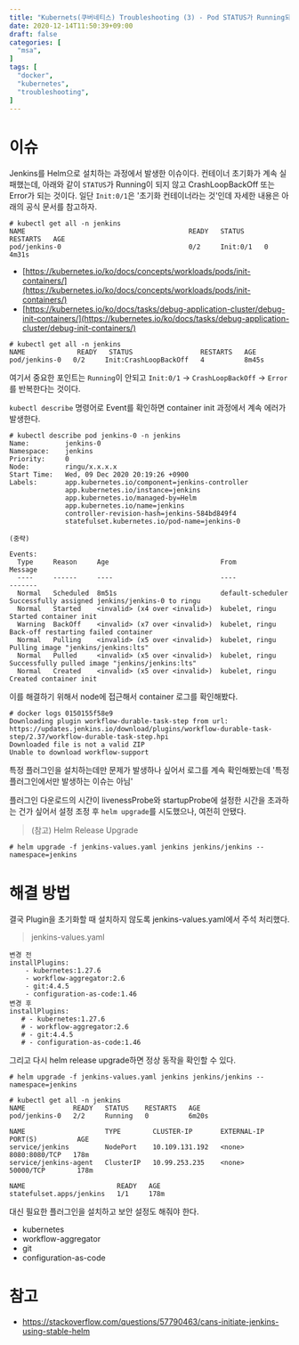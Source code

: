 ```yaml
---
title: "Kubernets(쿠버네티스) Troubleshooting (3) - Pod STATUS가 Running되지 않고 Error 또는 CrashLoopBackOff을 반복할 때"
date: 2020-12-14T11:50:39+09:00
draft: false
categories: [  
  "msa",
]
tags: [
  "docker",
  "kubernetes",
  "troubleshooting",
]
---
```


# 이슈

Jenkins를 Helm으로 설치하는 과정에서 발생한 이슈이다. 컨테이너 초기화가 계속 실패했는데, 아래와 같이 `STATUS`가 Running이 되지 않고 CrashLoopBackOff 또는 Error가 되는 것이다. 일단 `Init:0/1`은 '초기화 컨테이너라는 것'인데 자세한 내용은 아래의 공식 문서를 참고하자.

```
# kubectl get all -n jenkins
NAME                                         READY   STATUS     RESTARTS   AGE
pod/jenkins-0                                0/2     Init:0/1   0          4m31s
```

* [https://kubernetes.io/ko/docs/concepts/workloads/pods/init-containers/](https://kubernetes.io/ko/docs/concepts/workloads/pods/init-containers/)
* [https://kubernetes.io/ko/docs/tasks/debug-application-cluster/debug-init-containers/](https://kubernetes.io/ko/docs/tasks/debug-application-cluster/debug-init-containers/)

```
# kubectl get all -n jenkins
NAME             READY   STATUS                 RESTARTS   AGE
pod/jenkins-0   0/2     Init:CrashLoopBackOff   4          8m45s

```

여기서 중요한 포인트는 `Running`이 안되고 `Init:0/1` -> `CrashLoopBackOff` -> `Error`를 반복한다는 것이다.

`kubectl describe` 명령어로 Event를 확인하면 container init 과정에서 계속 에러가 발생한다.
```
# kubectl describe pod jenkins-0 -n jenkins
Name:         jenkins-0
Namespace:    jenkins
Priority:     0
Node:         ringu/x.x.x.x
Start Time:   Wed, 09 Dec 2020 20:19:26 +0900
Labels:       app.kubernetes.io/component=jenkins-controller
              app.kubernetes.io/instance=jenkins
              app.kubernetes.io/managed-by=Helm
              app.kubernetes.io/name=jenkins
              controller-revision-hash=jenkins-584bd849f4
              statefulset.kubernetes.io/pod-name=jenkins-0

(중략)

Events:
  Type     Reason     Age                            From                Message
  ----     ------     ----                           ----                -------
  Normal   Scheduled  8m51s                          default-scheduler   Successfully assigned jenkins/jenkins-0 to ringu
  Normal   Started    <invalid> (x4 over <invalid>)  kubelet, ringu      Started container init
  Warning  BackOff    <invalid> (x7 over <invalid>)  kubelet, ringu      Back-off restarting failed container
  Normal   Pulling    <invalid> (x5 over <invalid>)  kubelet, ringu      Pulling image "jenkins/jenkins:lts"
  Normal   Pulled     <invalid> (x5 over <invalid>)  kubelet, ringu      Successfully pulled image "jenkins/jenkins:lts"
  Normal   Created    <invalid> (x5 over <invalid>)  kubelet, ringu      Created container init
```

이를 해결하기 위해서 node에 접근해서 container 로그를 확인해봤다.

```
# docker logs 0150155f58e9
Downloading plugin workflow-durable-task-step from url: https://updates.jenkins.io/download/plugins/workflow-durable-task-step/2.37/workflow-durable-task-step.hpi
Downloaded file is not a valid ZIP
Unable to download workflow-support
```

특정 플러그인을 설치하는데만 문제가 발생하나 싶어서 로그를 계속 확인해봤는데 '특정 플러그인에서만 발생하는 이슈는 아님'

플러그인 다운로드의 시간이 livenessProbe와 startupProbe에 설정한 시간을 초과하는 건가 싶어서 설정 조정 후 `helm upgrade`를 시도했으나, 여전히 안됐다.

> (참고) Helm Release Upgrade

```
# helm upgrade -f jenkins-values.yaml jenkins jenkins/jenkins --namespace=jenkins
```

# 해결 방법

결국 Plugin을 초기화할 때 설치하지 않도록 jenkins-values.yaml에서 주석 처리했다.

> jenkins-values.yaml

```
변경 전
installPlugins:
    - kubernetes:1.27.6
    - workflow-aggregator:2.6
    - git:4.4.5
    - configuration-as-code:1.46
변경 후
installPlugins:
   # - kubernetes:1.27.6
   # - workflow-aggregator:2.6
   # - git:4.4.5
   # - configuration-as-code:1.46
```

그리고 다시 helm release upgrade하면 정상 동작을 확인할 수 있다.

```
# helm upgrade -f jenkins-values.yaml jenkins jenkins/jenkins --namespace=jenkins
```

```
# kubectl get all -n jenkins
NAME            READY   STATUS    RESTARTS   AGE
pod/jenkins-0   2/2     Running   0          6m20s

NAME                    TYPE        CLUSTER-IP       EXTERNAL-IP   PORT(S)          AGE
service/jenkins         NodePort    10.109.131.192   <none>        8080:8080/TCP   178m
service/jenkins-agent   ClusterIP   10.99.253.235    <none>        50000/TCP        178m

NAME                       READY   AGE
statefulset.apps/jenkins   1/1     178m
```

대신 필요한 플러그인을 설치하고 보안 설정도 해줘야 한다.

- kubernetes
- workflow-aggregator
- git
- configuration-as-code

# 참고
* https://stackoverflow.com/questions/57790463/cans-initiate-jenkins-using-stable-helm